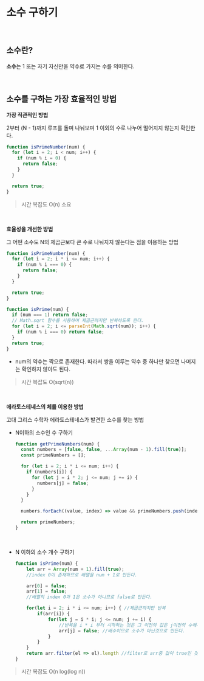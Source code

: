 # 소수 구하기

<br />

## 소수란?

**소수**는 1 또는 자기 자신만을 약수로 가지는 수를 의미한다.

<br />

## 소수를 구하는 가장 효율적인 방법

**가장 직관적인 방법**

2부터 (N - 1)까지 루프를 돌며 나눠보며 1 이외의 수로 나누어 떨어지지 않는지 확인한다.

```jsx
function isPrimeNumber(num) {
  for (let i = 2; i < num; i++) {
    if (num % i = 0) {
      return false;
    }
  }

  return true;
}
```

> 시간 복잡도 O(n) 소요

<br />

**효율성을 개선한 방법**

그 어떤 소수도 N의 제곱근보다 큰 수로 나눠지지 않는다는 점을 이용하는 방법

```jsx
function isPrimeNumber(num) {
  for (let i = 2; i * i <= num; i++) {
    if (num % i === 0) {
      return false;
    }
  }

  return true;
}
```

```jsx
function isPrime(num) {
  if (num === 1) return false;
  // Math.sqrt 함수를 사용하여 제곱근까지만 반복하도록 한다.
  for (let i = 2; i <= parseInt(Math.sqrt(num)); i++) {
    if (num % i === 0) return false;
  }
  return true;
}
```

- num의 약수는 짝으로 존재한다. 따라서 쌍을 이루는 약수 중 하나만 찾으면 나머지는 확인하지 않아도 된다.

> 시간 복잡도 O(sqrt(n))

<br />

**에라토스테네스의 체를 이용한 방법**

고대 그리스 수학자 에라토스테네스가 발견한 소수를 찾는 방법

- N이하의 소수인 수 구하기
  ```jsx
  function getPrimeNumbers(num) {
    const numbers = [false, false, ...Array(num - 1).fill(true)];
    const primeNumbers = [];

    for (let i = 2; i * i <= num; i++) {
      if (numbers[i]) {
        for (let j = i * 2; j <= num; j += i) {
          numbers[j] = false;
        }
      }
    }

    numbers.forEach((value, index) => value && primeNumbers.push(index));

    return primeNumbers;
  }
  ```

<br />

- N 이하의 소수 개수 구하기
    
    ```jsx
    function isPrime(num) {
    	let arr = Array(num + 1).fill(true);
        //index 0이 존재하므로 배열을 num + 1로 만든다.
    
        arr[0] = false;
        arr[1] = false;
        //배열의 index 0과 1은 소수가 아니므로 false로 만든다.
    
        for(let i = 2; i * i <= num; i++) { //제곱근까지만 반복
            if(arr[i]) {
                for(let j = i * i; j <= num; j += i) {
                    //반복을 i * i 부터 시작하는 것은 그 이전의 값은 j이전의 수에서 이미 확인했기 때문
                    arr[j] = false; //배수이므로 소수가 아닌것으로 만든다.
                }
            }
        }
        return arr.filter(el => el).length //filter로 arr중 값이 true인 것의 개수를 구한다.
    }
    ```


> 시간 복잡도 O(n log(log n))
